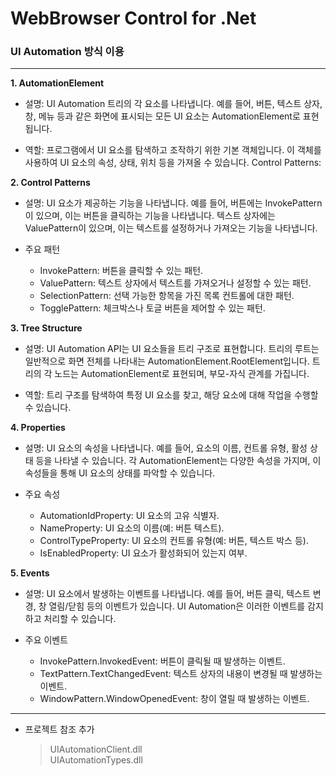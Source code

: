 # WebBrowser Control for .Net
### UI Automation 방식 이용
  ---
**1. AutomationElement**

* 설명: UI Automation 트리의 각 요소를 나타냅니다. 예를 들어, 버튼, 텍스트 상자, 창, 메뉴 등과 같은 화면에 표시되는 모든 UI 요소는 AutomationElement로 표현됩니다.

* 역할: 프로그램에서 UI 요소를 탐색하고 조작하기 위한 기본 객체입니다. 이 객체를 사용하여 UI 요소의 속성, 상태, 위치 등을 가져올 수 있습니다.
Control Patterns:

**2. Control Patterns**

* 설명: UI 요소가 제공하는 기능을 나타냅니다. 예를 들어, 버튼에는 InvokePattern이 있으며, 이는 버튼을 클릭하는 기능을 나타냅니다. 텍스트 상자에는 ValuePattern이 있으며, 이는 텍스트를 설정하거나 가져오는 기능을 나타냅니다.

* 주요 패턴
   * InvokePattern: 버튼을 클릭할 수 있는 패턴.
   * ValuePattern: 텍스트 상자에서 텍스트를 가져오거나 설정할 수 있는 패턴.
   * SelectionPattern: 선택 가능한 항목을 가진 목록 컨트롤에 대한 패턴.
   * TogglePattern: 체크박스나 토글 버튼을 제어할 수 있는 패턴.

**3. Tree Structure**

* 설명: UI Automation API는 UI 요소들을 트리 구조로 표현합니다. 트리의 루트는 일반적으로 화면 전체를 나타내는 AutomationElement.RootElement입니다. 트리의 각 노드는 AutomationElement로 표현되며, 부모-자식 관계를 가집니다.

* 역할: 트리 구조를 탐색하여 특정 UI 요소를 찾고, 해당 요소에 대해 작업을 수행할 수 있습니다.

**4. Properties**

* 설명: UI 요소의 속성을 나타냅니다. 예를 들어, 요소의 이름, 컨트롤 유형, 활성 상태 등을 나타낼 수 있습니다. 각 AutomationElement는 다양한 속성을 가지며, 이 속성들을 통해 UI 요소의 상태를 파악할 수 있습니다.

* 주요 속성
   * AutomationIdProperty: UI 요소의 고유 식별자.
   * NameProperty: UI 요소의 이름(예: 버튼 텍스트).
   * ControlTypeProperty: UI 요소의 컨트롤 유형(예: 버튼, 텍스트 박스 등).
   * IsEnabledProperty: UI 요소가 활성화되어 있는지 여부.

**5. Events**

* 설명: UI 요소에서 발생하는 이벤트를 나타냅니다. 예를 들어, 버튼 클릭, 텍스트 변경, 창 열림/닫힘 등의 이벤트가 있습니다. UI Automation은 이러한 이벤트를 감지하고 처리할 수 있습니다.

* 주요 이벤트
   * InvokePattern.InvokedEvent: 버튼이 클릭될 때 발생하는 이벤트.
   * TextPattern.TextChangedEvent: 텍스트 상자의 내용이 변경될 때 발생하는 이벤트.
   * WindowPattern.WindowOpenedEvent: 창이 열릴 때 발생하는 이벤트.
---

* 프로젝트 참조 추가
  > UIAutomationClient.dll<br>
  > UIAutomationTypes.dll 
